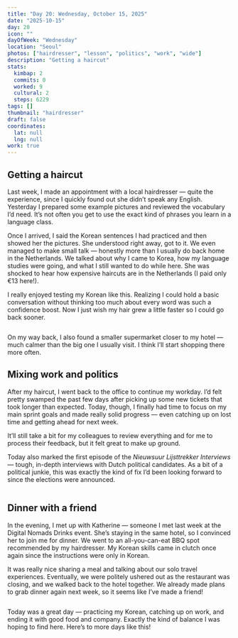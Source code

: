 ```yaml
---
title: "Day 20: Wednesday, October 15, 2025"
date: "2025-10-15"
day: 20
icon: ""
dayOfWeek: "Wednesday"
location: "Seoul"
photos: ["hairdresser", "lesson", "politics", "work", "wide"]
description: "Getting a haircut"
stats:
  kimbap: 2
  commits: 0
  worked: 9
  cultural: 2
  steps: 6229
tags: []
thumbnail: "hairdresser"
draft: false
coordinates:
  lat: null
  lng: null
work: true
---
```

## Getting a haircut
Last week, I made an appointment with a local hairdresser — quite the experience, since I quickly found out she didn’t speak any English. Yesterday I prepared some example pictures and reviewed the vocabulary I’d need. It’s not often you get to use the exact kind of phrases you learn in a language class.  

Once I arrived, I said the Korean sentences I had practiced and then showed her the pictures. She understood right away, got to it. We even managed to make small talk — honestly more than I usually do back home in the Netherlands. We talked about why I came to Korea, how my language studies were going, and what I still wanted to do while here. She was shocked to hear how expensive haircuts are in the Netherlands (I paid only €13 here!).  

I really enjoyed testing my Korean like this. Realizing I could hold a basic conversation without thinking too much about every word was such a confidence boost. Now I just wish my hair grew a little faster so I could go back sooner.  

<Img hairdresser desc="Looking good!">

On my way back, I also found a smaller supermarket closer to my hotel — much calmer than the big one I usually visit. I think I’ll start shopping there more often. 

## Mixing work and politics
After my haircut, I went back to the office to continue my workday. I’d felt pretty swamped the past few days after picking up some new tickets that took longer than expected. Today, though, I finally had time to focus on my main sprint goals and made really solid progress — even catching up on lost time and getting ahead for next week.  

It’ll still take a bit for my colleagues to review everything and for me to process their feedback, but it felt great to make up ground.  

Today also marked the first episode of the *Nieuwsuur Lijsttrekker Interviews* — tough, in-depth interviews with Dutch political candidates. As a bit of a political junkie, this was exactly the kind of fix I’d been looking forward to since the elections were announced.  

<Img politics desc="Inject this right into my veins!">

## Dinner with a friend
In the evening, I met up with Katherine — someone I met last week at the Digital Nomads Drinks event. She’s staying in the same hotel, so I convinced her to join me for dinner. We went to an all-you-can-eat BBQ spot recommended by my hairdresser. My Korean skills came in clutch once again since the instructions were only in Korean.  

It was really nice sharing a meal and talking about our solo travel experiences. Eventually, we were politely ushered out as the restaurant was closing, and we walked back to the hotel together. We already made plans to grab dinner again next week, so it seems like I’ve made a friend!  

<Img wide desc="Finally some BBQ!">

Today was a great day — practicing my Korean, catching up on work, and ending it with good food and company. Exactly the kind of balance I was hoping to find here. Here’s to more days like this!
